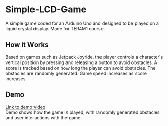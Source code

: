 # Simple-LCD-Game
A simple game coded for an Arduino Uno and designed to be played on a liquid crystal display. Made for TER4M1 course.

## How it Works
Based on games such as Jetpack Joyride, the player controls a character's vertical position by pressing and releasing a button to avoid obstacles. A score is tracked based on how long the player can avoid obstacles. The obstacles are randomly generated. Game speed increases as score increases.

## Demo
[Link to demo video](https://drive.google.com/drive/folders/1rCdK1aGfeqAC0rWSOq0EZnBoHgFQaXQJ?usp=sharing) <br>
Demo shows how the game is played, with randomly generated obstacles and user interactions with the game. 
